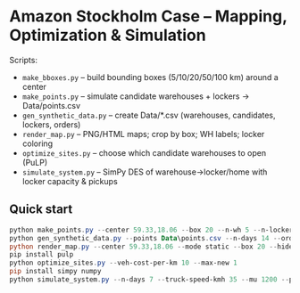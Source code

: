 # Amazon Stockholm Case – Mapping, Optimization & Simulation

Scripts:
- `make_bboxes.py` – build bounding boxes (5/10/20/50/100 km) around a center
- `make_points.py` – simulate candidate warehouses + lockers → Data/points.csv
- `gen_synthetic_data.py` – create Data/*.csv (warehouses, candidates, lockers, orders)
- `render_map.py` – PNG/HTML maps; crop by box; WH labels; locker coloring
- `optimize_sites.py` – choose which candidate warehouses to open (PuLP)
- `simulate_system.py` – SimPy DES of warehouse→locker/home with locker capacity & pickups

## Quick start
```powershell
python make_points.py --center 59.33,18.06 --box 20 --n-wh 5 --n-lockers 170 --include-center --seed 42 --out Data\points.csv
python gen_synthetic_data.py --points Data\points.csv --n-days 14 --orders-per-day 5000 --prime-frac 0.2
python render_map.py --center 59.33,18.06 --mode static --box 20 --hide-grid --points-csv Data\points.csv --out stockholm_map
pip install pulp
python optimize_sites.py --veh-cost-per-km 10 --max-new 1
pip install simpy numpy
python simulate_system.py --n-days 7 --truck-speed-kmh 35 --mu 1200 --pickup-mean-hours 36
